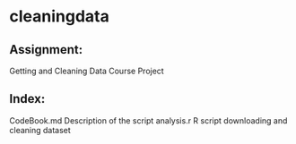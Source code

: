 # cleaningdata
## Assignment: 
  Getting and Cleaning Data Course Project

## Index:
  CodeBook.md   Description of the script
  analysis.r    R script downloading and cleaning dataset

